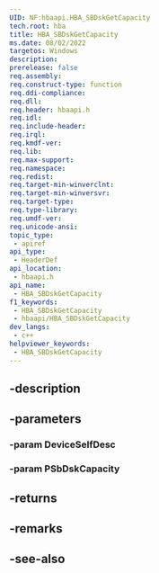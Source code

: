 ```yaml
---
UID: NF:hbaapi.HBA_SBDskGetCapacity
tech.root: hba
title: HBA_SBDskGetCapacity
ms.date: 08/02/2022
targetos: Windows
description: 
prerelease: false
req.assembly: 
req.construct-type: function
req.ddi-compliance: 
req.dll: 
req.header: hbaapi.h
req.idl: 
req.include-header: 
req.irql: 
req.kmdf-ver: 
req.lib: 
req.max-support: 
req.namespace: 
req.redist: 
req.target-min-winverclnt: 
req.target-min-winversvr: 
req.target-type: 
req.type-library: 
req.umdf-ver: 
req.unicode-ansi: 
topic_type:
 - apiref
api_type:
 - HeaderDef
api_location:
 - hbaapi.h
api_name:
 - HBA_SBDskGetCapacity
f1_keywords:
 - HBA_SBDskGetCapacity
 - hbaapi/HBA_SBDskGetCapacity
dev_langs:
 - c++
helpviewer_keywords:
 - HBA_SBDskGetCapacity
---
```


## -description

## -parameters

### -param DeviceSelfDesc

### -param PSbDskCapacity

## -returns

## -remarks

## -see-also

